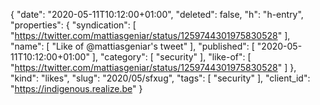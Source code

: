 {
  "date": "2020-05-11T10:12:00+01:00",
  "deleted": false,
  "h": "h-entry",
  "properties": {
    "syndication": [
      "https://twitter.com/mattiasgeniar/status/1259744301975830528"
    ],
    "name": [
      "Like of @mattiasgeniar's tweet"
    ],
    "published": [
      "2020-05-11T10:12:00+01:00"
    ],
    "category": [
      "security"
    ],
    "like-of": [
      "https://twitter.com/mattiasgeniar/status/1259744301975830528"
    ]
  },
  "kind": "likes",
  "slug": "2020/05/sfxug",
  "tags": [
    "security"
  ],
  "client_id": "https://indigenous.realize.be"
}
